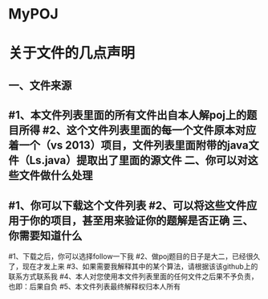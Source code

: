 # MyPOJ
关于文件的几点声明
====================================
一、文件来源
-------------------------------------
#1、本文件列表里面的所有文件出自本人解poj上的题目所得
#2、这个文件列表里面的每一个文件原本对应着一个（vs 2013）项目，文件列表里面附带的java文件（Ls.java）提取出了里面的源文件
二、你可以对这些文件做什么处理
------------------------------------
#1、你可以下载这个文件列表
#2、可以将这些文件应用于你的项目，甚至用来验证你的题解是否正确
三、你需要知道什么
------------------------------------
#1、下载之后，你可以选择follow一下我
#2、做poj题目的日子是大二，已经很久了，现在才发上来
#3、如果需要我解释其中的某个算法，请根据该该github上的联系方式联系我
#4、本人对您使用本文件列表里面的任何文件之后果不予负责，也即：后果自负
#5、本文件列表最终解释权归本人所有
